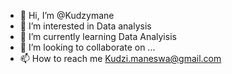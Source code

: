 - 👋 Hi, I’m @Kudzymane
- 👀 I’m interested in Data analysis
- 🌱 I’m currently learning Data Analyisis
- 💞️ I’m looking to collaborate on ...
- 📫 How to reach me Kudzi.maneswa@gmail.com

<!---
Kudzymane/Kudzymane is a ✨ special ✨ repository because its `README.md` (this file) appears on your GitHub profile.
You can click the Preview link to take a look at your changes.
--->
